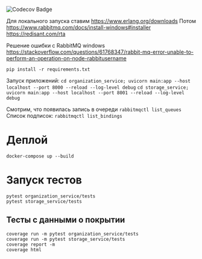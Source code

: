 ![Codecov Badge](https://codecov.io/gh/Neizvestnyj/green_atom/branch/master/graph/badge.svg)

Для локального запуска ставим https://www.erlang.org/downloads
Потом https://www.rabbitmq.com/docs/install-windows#installer
https://redisant.com/rta

Решение ошибки с RabbitMQ
windows https://stackoverflow.com/questions/61768347/rabbit-mq-error-unable-to-perform-an-operation-on-node-rabbitusername

`pip install -r requirements.txt`

Запуск приложений:
`cd organization_service; uvicorn main:app --host localhost --port 8000 --reload --log-level debug`
`cd storage_service; uvicorn main:app --host localhost --port 8001 --reload --log-level debug`

Смотрим, что появилась запись в очереди `rabbitmqctl list_queues`
Список подписок: `rabbitmqctl list_bindings`

# Деплой

```shell
docker-compose up --build
```

# Запуск тестов

```shell
pytest organization_service/tests
pytest storage_service/tests
```

## Тесты с данными о покрытии
```shell
coverage run -m pytest organization_service/tests
coverage run -m pytest storage_service/tests
coverage report -m
coverage html
```
